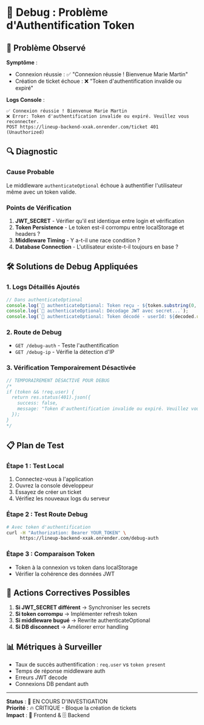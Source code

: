 # 🔧 Debug : Problème d'Authentification Token

## 🚨 Problème Observé

**Symptôme** : 
- Connexion réussie : ✅ "Connexion réussie ! Bienvenue Marie Martin"
- Création de ticket échoue : ❌ "Token d'authentification invalide ou expiré"

**Logs Console** :
```
✅ Connexion réussie ! Bienvenue Marie Martin
❌ Error: Token d'authentification invalide ou expiré. Veuillez vous reconnecter.
POST https://lineup-backend-xxak.onrender.com/ticket 401 (Unauthorized)
```

## 🔍 Diagnostic

### **Cause Probable**
Le middleware `authenticateOptional` échoue à authentifier l'utilisateur même avec un token valide.

### **Points de Vérification**

1. **JWT_SECRET** - Vérifier qu'il est identique entre login et vérification
2. **Token Persistence** - Le token est-il corrompu entre localStorage et headers ?
3. **Middleware Timing** - Y a-t-il une race condition ?
4. **Database Connection** - L'utilisateur existe-t-il toujours en base ?

## 🛠️ Solutions de Debug Appliquées

### **1. Logs Détaillés Ajoutés**
```javascript
// Dans authenticateOptional
console.log(`🔐 authenticateOptional: Token reçu - ${token.substring(0, 20)}...`);
console.log(`🔐 authenticateOptional: Décodage JWT avec secret...`);
console.log(`🔐 authenticateOptional: Token décodé - userId: ${decoded.userId}`);
```

### **2. Route de Debug**
- `GET /debug-auth` - Teste l'authentification
- `GET /debug-ip` - Vérifie la détection d'IP

### **3. Vérification Temporairement Désactivée**
```javascript
// TEMPORAIREMENT DÉSACTIVÉ POUR DEBUG
/*
if (token && !req.user) {
  return res.status(401).json({
    success: false,
    message: "Token d'authentification invalide ou expiré. Veuillez vous reconnecter."
  });
}
*/
```

## 📋 Plan de Test

### **Étape 1 : Test Local**
1. Connectez-vous à l'application
2. Ouvrez la console développeur
3. Essayez de créer un ticket
4. Vérifiez les nouveaux logs du serveur

### **Étape 2 : Test Route Debug**
```bash
# Avec token d'authentification
curl -H "Authorization: Bearer YOUR_TOKEN" \
     https://lineup-backend-xxak.onrender.com/debug-auth
```

### **Étape 3 : Comparaison Token**
- Token à la connexion vs token dans localStorage
- Vérifier la cohérence des données JWT

## 🔧 Actions Correctives Possibles

1. **Si JWT_SECRET différent** → Synchroniser les secrets
2. **Si token corrompu** → Implémenter refresh token
3. **Si middleware bugué** → Rewrite authenticateOptional
4. **Si DB disconnect** → Améliorer error handling

## 📊 Métriques à Surveiller

- Taux de succès authentification : `req.user` vs `token present`
- Temps de réponse middleware auth
- Erreurs JWT decode
- Connexions DB pendant auth

---

**Status** : 🔄 EN COURS D'INVESTIGATION  
**Priorité** : 🔥 CRITIQUE - Bloque la création de tickets  
**Impact** : 📱 Frontend & 🗄️ Backend 